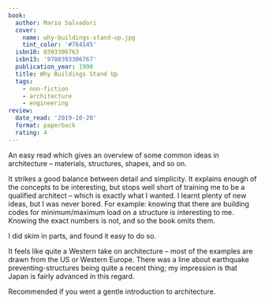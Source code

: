 ```yaml
---
book:
  author: Mario Salvadori
  cover:
    name: why-buildings-stand-up.jpg
    tint_color: '#764145'
  isbn10: 0393306763
  isbn13: '9780393306767'
  publication_year: 1990
  title: Why Buildings Stand Up
  tags:
    - non-fiction
    - architecture
    - engineering
review:
  date_read: '2019-10-20'
  format: paperback
  rating: 4
---
```


An easy read which gives an overview of some common ideas in architecture – materials, structures, shapes, and so on.

It strikes a good balance between detail and simplicity. It explains enough of the concepts to be interesting, but stops well short of training me to be a qualified architect – which is exactly what I wanted. I learnt plenty of new ideas, but I was never bored. For example: knowing that there are building codes for minimum/maximum load on a structure is interesting to me. Knowing the exact numbers is not, and so the book omits them.

I did skim in parts, and found it easy to do so.

It feels like quite a Western take on architecture – most of the examples are drawn from the US or Western Europe. There was a line about earthquake preventing-structures being quite a recent thing; my impression is that Japan is fairly advanced in this regard.

Recommended if you went a gentle introduction to architecture.